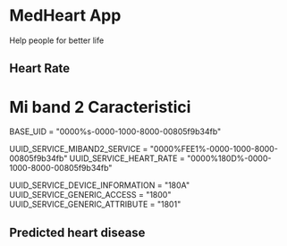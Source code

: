 # MedHeart App
Help people for better life

## Heart Rate 

# Mi band 2 Caracteristici
BASE_UID = "0000%s-0000-1000-8000-00805f9b34fb"

UUID_SERVICE_MIBAND2_SERVICE = "0000%FEE1%-0000-1000-8000-00805f9b34fb"
UUID_SERVICE_HEART_RATE = "0000%180D%-0000-1000-8000-00805f9b34fb"

UUID_SERVICE_DEVICE_INFORMATION = "180A"
UUID_SERVICE_GENERIC_ACCESS = "1800"
UUID_SERVICE_GENERIC_ATTRIBUTE = "1801"


## Predicted heart disease